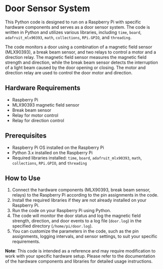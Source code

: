 # Door Sensor System

This Python code is designed to run on a Raspberry Pi with specific hardware components and serves as a door sensor system. The code is written in Python and utilizes various libraries, including `time`, `board`, `adafruit_mlx90393`, `math`, `collections`, `RPi.GPIO`, and `threading`.

The code monitors a door using a combination of a magnetic field sensor (MLX90393), a break beam sensor, and two relays to control a motor and a direction relay. The magnetic field sensor measures the magnetic field strength and direction, while the break beam sensor detects the interruption of a light beam caused by the door opening or closing. The motor and direction relay are used to control the door motor and direction.

## Hardware Requirements
- Raspberry Pi
- MLX90393 magnetic field sensor
- Break beam sensor
- Relay for motor control
- Relay for direction control

## Prerequisites
- Raspberry Pi OS installed on the Raspberry Pi
- Python 3.x installed on the Raspberry Pi
- Required libraries installed: `time`, `board`, `adafruit_mlx90393`, `math`, `collections`, `RPi.GPIO`, and `threading`

## How to Use
1. Connect the hardware components (MLX90393, break beam sensor, relays) to the Raspberry Pi according to the pin assignments in the code.
2. Install the required libraries if they are not already installed on your Raspberry Pi.
3. Run the code on your Raspberry Pi using Python.
4. The code will monitor the door status and log the magnetic field strength, direction, and door events to a log file (`door.log`) in the specified directory (`/home/pi/door.log`).
5. You can customize the parameters in the code, such as the pin assignments, logging intervals, and sensor settings, to suit your specific requirements.

**Note**: This code is intended as a reference and may require modification to work with your specific hardware setup. Please refer to the documentation of the hardware components and libraries for detailed usage instructions.



